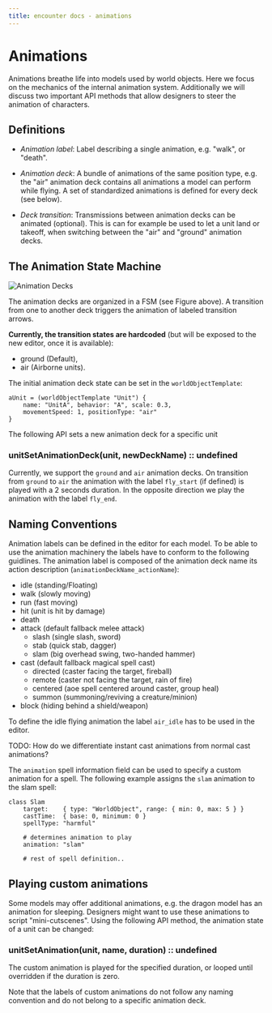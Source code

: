 ```yaml
---
title: encounter docs - animations
---
```


# Animations

Animations breathe life into models used by world objects. Here we focus on the
mechanics of the internal animation system. Additionally we will discuss two
important API methods that allow designers to steer the animation of
characters.


## Definitions

* *Animation label*: Label describing a single animation, e.g. "walk", or
  "death".

* *Animation deck*: A bundle of animations of the same position type, e.g.
  the "air" animation deck contains all animations a model can perform while
  flying.
  A set of standardized animations is defined for every deck (see below).

* *Deck transition*: Transmissions between animation decks can be animated
  (optional). This is can for example be used to let a unit land or takeoff,
  when switching between the "air" and "ground" animation decks.


## The Animation State Machine

![Animation Decks](<* help/anim_decks.png *>)

The animation decks are organized in a FSM (see Figure above). A transition
from one to another deck triggers the animation of labeled transition arrows.

**Currently, the transition states are hardcoded** (but will be exposed to the
new editor, once it is available):

* ground (Default),
* air (Airborne units).

The initial animation deck state can be set in the `worldObjectTemplate`:

    aUnit = (worldObjectTemplate "Unit") {
        name: "UnitA", behavior: "A", scale: 0.3,
        movementSpeed: 1, positionType: "air"
    }

The following API sets a new animation deck for a specific unit

### unitSetAnimationDeck(unit, newDeckName) :: undefined

Currently, we support the `ground` and `air` animation decks.
On transition from `ground` to `air` the animation with the label `fly_start`
(if defined) is played with a 2 seconds duration.
In the opposite direction we play the animation with the label `fly_end`.


## Naming Conventions

Animation labels can be defined in the editor for each model. To be able to
use the animation machinery the labels have to conform to the following
guidlines.
The animation label is composed of the animation deck name its action
description (`animationDeckName_actionName`):

* idle (standing/Floating)
* walk (slowly moving)
* run  (fast moving)
* hit  (unit is hit by damage)
* death
* attack (default fallback melee attack)
    * slash (single slash, sword)
    * stab  (quick stab, dagger)
    * slam  (big overhead swing, two-handed hammer)
* cast (default fallback magical spell cast)
    * directed (caster facing the target, fireball)
    * remote   (caster not facing the target, rain of fire)
    * centered (aoe spell centered around caster, group heal)
    * summon   (summoning/reviving a creature/minion)
* block (hiding behind a shield/weapon)

To define the idle flying animation the label `air_idle` has to be used in the
editor.

TODO: How do we differentiate instant cast animations from normal cast
animations?

The `animation` spell information field can be used to specify a custom
animation for a spell. The following example assigns the `slam` animation to
the slam spell:

    class Slam
        target:    { type: "WorldObject", range: { min: 0, max: 5 } }
        castTime:  { base: 0, minimum: 0 }
        spellType: "harmful"

        # determines animation to play
        animation: "slam"

        # rest of spell definition..


## Playing custom animations

Some models may offer additional animations, e.g. the dragon model has an
animation for sleeping. Designers might want to use these animations to script
"mini-cutscenes". Using the following API method, the animation state of a
unit can be changed:

### unitSetAnimation(unit, name, duration) :: undefined

The custom animation is played for the specified duration, or looped until
overridden if the duration is zero.

Note that the labels of custom animations do not follow any naming convention
and do not belong to a specific animation deck.

